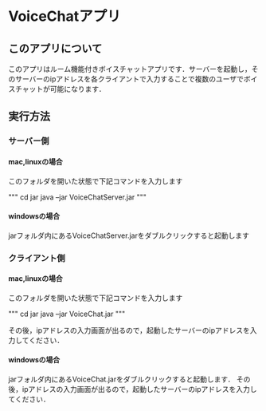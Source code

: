 # VoiceChatアプリ

## このアプリについて

このアプリはルーム機能付きボイスチャットアプリです．サーバーを起動し，そのサーバーのipアドレスを各クライアントで入力することで複数のユーザでボイスチャットが可能になります．

## 実行方法

### サーバー側

#### mac,linuxの場合

このフォルダを開いた状態で下記コマンドを入力します

"""
cd jar
java –jar VoiceChatServer.jar
"""

#### windowsの場合

jarフォルダ内にあるVoiceChatServer.jarをダブルクリックすると起動します

### クライアント側

#### mac,linuxの場合

このフォルダを開いた状態で下記コマンドを入力します

"""
cd jar
java –jar VoiceChat.jar
"""

その後，ipアドレスの入力画面が出るので，起動したサーバーのipアドレスを入力してください．

#### windowsの場合

jarフォルダ内にあるVoiceChat.jarをダブルクリックすると起動します．
その後，ipアドレスの入力画面が出るので，起動したサーバーのipアドレスを入力してください．